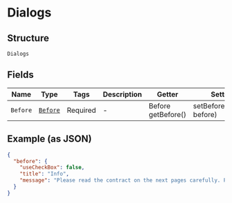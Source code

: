 
# Dialogs

## Structure

`Dialogs`

## Fields

| Name | Type | Tags | Description | Getter | Setter |
|  --- | --- | --- | --- | --- | --- |
| `Before` | [`Before`](../../doc/models/before.md) | Required | - | Before getBefore() | setBefore(Before before) |

## Example (as JSON)

```json
{
  "before": {
    "useCheckBox": false,
    "title": "Info",
    "message": "Please read the contract on the next pages carefully. Pay some extra attention to paragraph 5."
  }
}
```

